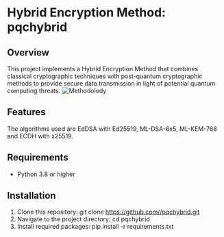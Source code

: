 # Hybrid Encryption Method: pqchybrid

## Overview
This project implements a Hybrid Encryption Method that combines classical cryptographic techniques with post-quantum cryptographic methods to provide secure data transmission in light of potential quantum computing threats.
![Methodolody](path/to/image.png)

## Features
The algorithms used are EdDSA with Ed25519, ML-DSA-6x5, ML-KEM-768 and ECDH with x25519. 

## Requirements
- Python 3.8 or higher

## Installation
1. Clone this repository: git clone https://github.com//pqchybrid.git
2. Navigate to the project directory: cd pqchybrid
3. Install required packages: pip install -r requirements.txt
